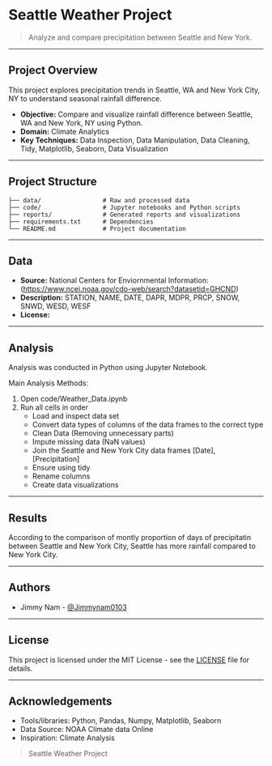 # Seattle Weather Project

> Analyze and compare precipitation between Seattle and New York.
---

## Project Overview

This project explores precipitation trends in Seattle, WA and New York City, NY to understand seasonal rainfall difference.

- **Objective:** Compare and visualize rainfall difference between Seattle, WA and New York, NY using Python.
- **Domain:** Climate Analytics
- **Key Techniques:** Data Inspection, Data Manipulation, Data Cleaning, Tidy, Matplotlib, Seaborn, Data Visualization

---

## Project Structure

```
├── data/                 # Raw and processed data
├── code/                 # Jupyter notebooks and Python scripts
├── reports/              # Generated reports and visualizations
├── requirements.txt      # Dependencies
└── README.md             # Project documentation
```

---

## Data

- **Source:** National Centers for Enviornmental Information: (https://www.ncei.noaa.gov/cdo-web/search?datasetid=GHCND)
- **Description:** STATION, NAME, DATE, DAPR, MDPR, PRCP, SNOW, SNWD, WESD, WESF
- **License:**

---

## Analysis

Analysis was conducted in Python using Jupyter Notebook.

Main Analysis Methods:
1. Open code/Weather_Data.ipynb
2. Run all cells in order
    - Load and inspect data set
    - Convert data types of columns of the data frames to the correct type
    - Clean Data (Removing unnecessary parts)
    - Impute missing data (NaN values)
    - Join the Seattle and New York City data frames [Date], [Precipitation]
    - Ensure using tidy
    - Rename columns
    - Create data visualizations

---

## Results

According to the comparison of montly proportion of days of precipitatin between Seattle and New York City, Seattle has more rainfall compared to New York City.

---

## Authors

- Jimmy Nam - [@Jimmynam0103](https://github.com/Jimmynam0103/Weather/tree/main)

---

## License

This project is licensed under the MIT License - see the [LICENSE](LICENSE) file for details.

---

## Acknowledgements

- Tools/libraries: Python, Pandas, Numpy, Matplotlib, Seaborn
- Data Source: NOAA Climate data Online
- Inspiration: Climate Analysis

> Seattle Weather Project
